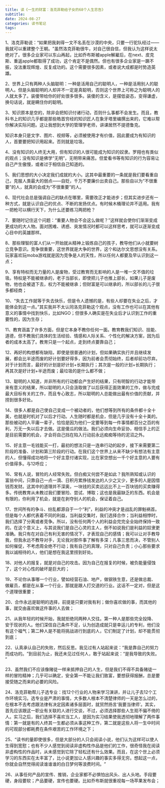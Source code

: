 ```yaml
---
title: 读《一生的财富：洛克菲勒给子女的68个人生忠告》
subtitle: 
date: 2024-08-27
categories: 读书笔记
tags: 
---
```


1、洛克菲勒说：​“如果把我剥得一文不名丢在沙漠的中央，只要一行驼队经过——我就可以重建整个王朝。​”虽然洛克菲勒很牛，对自己很自信，但我认为这样说太绝对了。很多企业家可以东山再起，比如乔布斯被apple解雇后，在next、皮克斯、重返apple都取得了成功，这个肯定不是偶然。但也有很多企业家是一蹶不振，没法重现辉煌、反复成功的。这个需要很多因素，或者说大成都是时势造英雄。

2、世界上只有两种人头脑聪明：一种是活用自己的聪明人，一种是活用别人的聪明人。但是头脑聪明的人却并不一定是真聪明，否则这个世界上可称之为聪明人的人就太多了。装傻带给你的好处很多很多。装傻的含义，是摆低姿态，变得谦虚，换句话说，就是瞒住你的聪明。

3、知识原本是空的，除非会把知识付诸行动，否则什么事都不会发生。而且，教科书上的知识几乎都是那些皓首穷经的知识匠人在象牙塔里编撰出来的，它难以帮你解决实际问题。这让我想到大学的管理学老师，讲课居然不提德鲁克。

知识本身只是文字、图片、视频等，必须被使用才有价值，因此要成为有知识的人，首要要把知识用起来。否则就是垃圾。

4、没有知识的人终无大用，但有知识的人很可能成为知识的奴隶。罗翔也有类似的观点；没有知识是佛学“无明”，无明带来痛苦。但爱看书等有知识的行为容易让自己产生傲慢，或者过于相信自己知道的。

5、我们思想的大小决定我们成就的大小。这其中最重要的一条就是我们要看重自己，克服人类最大的弱点——自贬，千万不要廉价出卖自己。那些自以为“不很重要”的人，就真的会成为“不很重要”的人。

6、现代社会总是强调自己的缺点在哪里，需要改正才能进步；但其实进步还有一种方式，就是认识自己的优点、不断的发扬优点。有时候木桶理论并不适用。我有一把枪可以横行天下，为什么还要练习两把枪？

7、要随时记住这个问题：​“重要人物会不会这么做呢？​”这样就会使你们渐渐变成更成功的大人物。面对困难、诱惑、突发情况时都可以这样思考，就可以逐渐变成心目中的英雄那样。

8、那些理智的富人们从一开始就从精神上锻炼自己的孩子，教导他们从小就要树立竞争意识。竞争很重要，这世界就是大争的世界，这个和达尔文思想没有关系。玩家喜欢玩moba游戏就是因为竞争是人的天性，所以任何人都要及早认识到这一点；

9、享有特权而无力量的人是废物，受过教育而无影响的人是一堆一文不值的垃圾。特权是不能被继承的，老子当部长，即使把儿子也推上部长，如果儿子是废物，他也会被退下去，权力不能被继承；但财富是可以继承的，所以部长的儿子很多都经商；

10、“失去工作就等于失去快乐，但是令人遗憾的是，有些人却要在失业之后，才能体会到这一点。”其实我并不太认同洛克菲勒这个观点，没有工作也可以在其他有意义的事情中找到快乐，比如NGO；但很多人确实是在失业后才认识到工作的重要性的，因为生存；

11、教育涵盖了许多方面，但是它本身不教你任何一面。教育教我们知识、技能、道德，但不教我们具体的生活经验、情感和人际关系、个性化的解决方案，因为后者的成本太高了。教育只是一个起点，走到终点要靠自己；

12、再好的构想都有缺陷，即使是很普通的计划，但如果确实执行并且继续发展，都会比半途而废的好计划要好得多，因为前者会贯彻始终，后者却前功尽弃。对于计划而言，最好的计划是好计划+长期执行；其次是一般的计划+长期执行；再其次是好计划+半途而废；最垃圾的是什么都不做；

13、聪明的人知道，并非所有的行动都会产生好的结果，只有明智的行动才能带来有意义的结果，所以聪明的人只会汲取做了以后获得正面效果的工作，做与完成最大目标有关的工作，而且专心致志，所以聪明的人总能做出最有价值的贡献，并捞到很多好处。

14、很多人都是自己使自己变成一个被动者的，他们想等到所有的条件都十全十美，也就是时机对了以后才行动。人生随时都是机会，但是几乎没有十全十美的。那些被动的人平庸一辈子，恰恰是因为他们一定要等到每一件事情都百分之百的有利，万无一失以后才去做。这是傻瓜的做法。我们必须向生命妥协，相信手上的正是目前需要的机会，才会将自己挡在陷入行动前永远痴痴等待的泥沼之外。

15、好主意一毛钱能买一打，最初的想法只是一连串行动的起步，接下来需要第二阶段的准备、计划和第三阶段的行动。在我们这个世界上从来不缺少有想法有主意的人，但懂得成功地将一个好主意付诸实现，比在家空想出一千个好主意的人要有价值得多。与12呼应；

16、常有人说，冒险的人经常失败。但白痴又何尝不是如此？我所熟知或认识的富翁中间，只靠自己一点一滴、日积月累挣钱发达的人少之又少，更多的人是因借钱而发财。这其中的道理并不深奥，一块钱的买卖远远比不上一百块钱的买卖赚得多。传统教育从未教过我们要冒险、尝试、博取；这也是我最缺乏的东西。机会是有限的，你利用了机会，就是在剥夺别人的机会，保证着自己。

17、世间所有的争斗、纷乱都源自于一个“利”​，利益的冲突才是战乱的罪魁祸首。但是每个人都代表着不同的利益，当利益交集时，我们选择合作；当利益相悖时，我们选择了分离或者竞争。所以，没有任何两个人的利益会完完全全始终保持一致的。在这个意义上，与其说我们是自己心灵的主人，倒不如说我们是利益的奴隶更准确。我只有在对自己有利无害的情况下，才表现自己的感情；我可以让对手教导我，但我永远不教导对手，无论我对那件事了解有多深；凡事三思而决，不管别人如何催促，不考虑周全绝不行动；我有自己的真理，只对自己负责；小心那些要求我以诚相待的人，他们是想在我这里捞到好处。

18、对他人的报复，就是对自己的攻击。因为自己在报复的时候，被负能量侵蚀了，这个对心性的破坏是巨大的；

19、不论你从事哪一个行业，譬如经营石油、地产，做钢铁生意，还是做总裁、做雇员，都是在从事一个行业，那就是跟人打交道的行业。这话不一定对，但是这个道理很重要；

20、合作永远是聪明的选择，前提是只要对我有利；做你喜欢做的事，而其他的事，就交由喜欢做这件事的人去做；

21、从我年轻的时候开始，我就拒绝同两种人交往。第一种人是那些完全投降、安于现状的人。他们深信自己条件不足，认为创造成就只是幸运儿的专利，他们没有这个福气；第二种人是不能将挑战进行到底的人，它们制定了计划，却不能贯彻到底；

22、认真承认自己的失败，然后反思。我见过有人站起来说：​“我是靠自己的努力而成功的。​”到目前为止，我还未见过任何人，敢于站起来说：​“是我导致的失败。​”

23、虽然我们不应该像赌徒一样来抵押自己的人生，但是我们不得不具备赌徒一样的冒险精神；几乎可以确定，安全第一不能让我们致富，要想获得报酬，总是要接受随之而来的必要的风险。

24、洛克菲勒帮儿子选专业：找12个行业的人物来学习演讲，并让儿子去12个工作环境实习。选专业是严肃的事情，大多数人根本不清楚律师的一天是怎么过的，在根本不去考虑跟法律有决定因素诸多层面时，就贸然扬言‘我要当律师’。其实，首先应该跟这一职业有关联的人进行交谈，不过，必须选择那些人生观不偏不倚的人。实习之后，我们选择不喜欢当工人，是因为实习结果使我透彻地理解了两件事情：第一就是有的人终其一生都必须从事这种工作，第二就是这些人将一生中时间的可观部分都耗费在条件艰苦的工作环境之下；

25、“读书的量即使很多，但是大部分的人只会阅读小说，他们认为这样可以使人生得到宽慰；也有不少人感觉到阅读非虚构性作品是他们的工作，很奇怪我在阅读非虚构性的作品时，从未感觉到它除了轻松还有什么效果。而且，在这个世上必须学习的东西实在太丰富了，比小说更加让人感兴趣的事实多得无穷。想起这一点，你就会自然觉得阅读谁谁谁的白日梦何等浪费时间。​”

26、从事任何产品的宣传、推销，企业家都不必惧怕出风头、出人头地。手段要硬，身段要软；产品要硬，宣传也要硬。比如乔布斯就很重视每一场苹果发布会；

